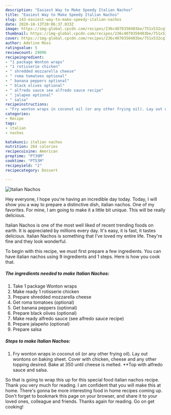```yaml
---
description: "Easiest Way to Make Speedy Italian Nachos"
title: "Easiest Way to Make Speedy Italian Nachos"
slug: 143-easiest-way-to-make-speedy-italian-nachos
date: 2020-10-13T20:06:37.033Z
image: https://img-global.cpcdn.com/recipes/236c4070350403be/751x532cq70/italian-nachos-recipe-main-photo.jpg
thumbnail: https://img-global.cpcdn.com/recipes/236c4070350403be/751x532cq70/italian-nachos-recipe-main-photo.jpg
cover: https://img-global.cpcdn.com/recipes/236c4070350403be/751x532cq70/italian-nachos-recipe-main-photo.jpg
author: Adeline Moss
ratingvalue: 5
reviewcount: 29096
recipeingredient:
- "1 package Wonton wraps"
- "1 rotisserie chicken"
- " shredded mozzarella cheese"
- " roma tomatoes optional"
- " banana peppers optional"
- " black olives optional"
- " alfredo sauce see alfredo sauce recipe"
- " jalapeo optional"
- " salsa"
recipeinstructions:
- "Fry wonton wraps in coconut oil (or any other frying oil). Lay out wontons on baking sheet. Cover with chicken, cheese and any other topping desired. Bake at 350 until cheese is melted. **Top with alfredo sauce and salsa."
categories:
- Recipe
tags:
- italian
- nachos

katakunci: italian nachos 
nutrition: 264 calories
recipecuisine: American
preptime: "PT39M"
cooktime: "PT53M"
recipeyield: "2"
recipecategory: Dessert

---
```



![Italian Nachos](https://img-global.cpcdn.com/recipes/236c4070350403be/751x532cq70/italian-nachos-recipe-main-photo.jpg)

Hey everyone, I hope you're having an incredible day today. Today, I will show you a way to prepare a distinctive dish, italian nachos. One of my favorites. For mine, I am going to make it a little bit unique. This will be really delicious.

Italian Nachos is one of the most well liked of recent trending foods on earth. It is appreciated by millions every day. It's easy, it is fast, it tastes delicious. Italian Nachos is something that I've loved my entire life. They're fine and they look wonderful.




To begin with this recipe, we must first prepare a few ingredients. You can have italian nachos using 9 ingredients and 1 steps. Here is how you cook that.

<!--inarticleads1-->

##### The ingredients needed to make Italian Nachos:

1. Take 1 package Wonton wraps
1. Make ready 1 rotisserie chicken
1. Prepare  shredded mozzarella cheese
1. Get  roma tomatoes (optional)
1. Get  banana peppers (optional)
1. Prepare  black olives (optional)
1. Make ready  alfredo sauce (see alfredo sauce recipe)
1. Prepare  jalapeño (optional)
1. Prepare  salsa




<!--inarticleads2-->

##### Steps to make Italian Nachos:

1. Fry wonton wraps in coconut oil (or any other frying oil). Lay out wontons on baking sheet. Cover with chicken, cheese and any other topping desired. Bake at 350 until cheese is melted. **Top with alfredo sauce and salsa.




So that is going to wrap this up for this special food italian nachos recipe. Thank you very much for reading. I am confident that you will make this at home. There's gonna be more interesting food in home recipes coming up. Don't forget to bookmark this page on your browser, and share it to your loved ones, colleague and friends. Thanks again for reading. Go on get cooking!
